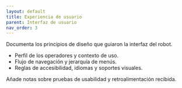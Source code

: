 ```yaml
---
layout: default
title: Experiencia de usuario
parent: Interfaz de usuario
nav_order: 3
---
```


Documenta los principios de diseño que guiaron la interfaz del robot.

- Perfil de los operadores y contexto de uso.
- Flujo de navegación y jerarquía de menús.
- Reglas de accesibilidad, idiomas y soportes visuales.

Añade notas sobre pruebas de usabilidad y retroalimentación recibida.
